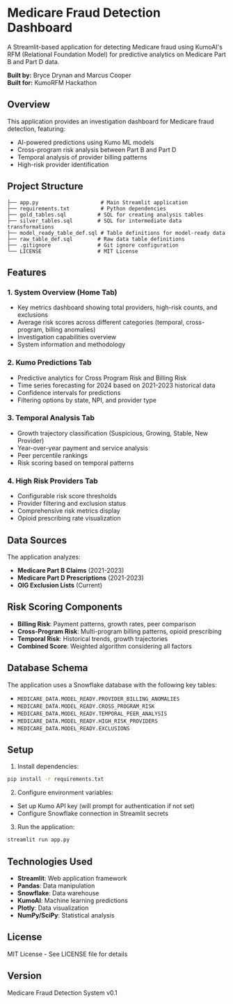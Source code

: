 # Medicare Fraud Detection Dashboard

A Streamlit-based application for detecting Medicare fraud using KumoAI's RFM (Relational Foundation Model) for predictive analytics on Medicare Part B and Part D data.

**Built by:** Bryce Drynan and Marcus Cooper  
**Built for:** KumoRFM Hackathon

## Overview

This application provides an investigation dashboard for Medicare fraud detection, featuring:
- AI-powered predictions using Kumo ML models
- Cross-program risk analysis between Part B and Part D
- Temporal analysis of provider billing patterns
- High-risk provider identification

## Project Structure

```
├── app.py                    # Main Streamlit application
├── requirements.txt          # Python dependencies
├── gold_tables.sql          # SQL for creating analysis tables
├── silver_tables.sql        # SQL for intermediate data transformations
├── model_ready_table_def.sql # Table definitions for model-ready data
├── raw_table_def.sql        # Raw data table definitions
├── .gitignore               # Git ignore configuration
└── LICENSE                  # MIT License
```

## Features

### 1. System Overview (Home Tab)
- Key metrics dashboard showing total providers, high-risk counts, and exclusions
- Average risk scores across different categories (temporal, cross-program, billing anomalies)
- Investigation capabilities overview
- System information and methodology

### 2. Kumo Predictions Tab
- Predictive analytics for Cross Program Risk and Billing Risk
- Time series forecasting for 2024 based on 2021-2023 historical data
- Confidence intervals for predictions
- Filtering options by state, NPI, and provider type

### 3. Temporal Analysis Tab
- Growth trajectory classification (Suspicious, Growing, Stable, New Provider)
- Year-over-year payment and service analysis
- Peer percentile rankings
- Risk scoring based on temporal patterns

### 4. High Risk Providers Tab
- Configurable risk score thresholds
- Provider filtering and exclusion status
- Comprehensive risk metrics display
- Opioid prescribing rate visualization

## Data Sources

The application analyzes:
- **Medicare Part B Claims** (2021-2023)
- **Medicare Part D Prescriptions** (2021-2023)
- **OIG Exclusion Lists** (Current)

## Risk Scoring Components

- **Billing Risk**: Payment patterns, growth rates, peer comparison
- **Cross-Program Risk**: Multi-program billing patterns, opioid prescribing
- **Temporal Risk**: Historical trends, growth trajectories
- **Combined Score**: Weighted algorithm considering all factors

## Database Schema

The application uses a Snowflake database with the following key tables:
- `MEDICARE_DATA.MODEL_READY.PROVIDER_BILLING_ANOMALIES`
- `MEDICARE_DATA.MODEL_READY.CROSS_PROGRAM_RISK`
- `MEDICARE_DATA.MODEL_READY.TEMPORAL_PEER_ANALYSIS`
- `MEDICARE_DATA.MODEL_READY.HIGH_RISK_PROVIDERS`
- `MEDICARE_DATA.MODEL_READY.EXCLUSIONS`

## Setup

1. Install dependencies:
```bash
pip install -r requirements.txt
```

2. Configure environment variables:
- Set up Kumo API key (will prompt for authentication if not set)
- Configure Snowflake connection in Streamlit secrets

3. Run the application:
```bash
streamlit run app.py
```

## Technologies Used

- **Streamlit**: Web application framework
- **Pandas**: Data manipulation
- **Snowflake**: Data warehouse
- **KumoAI**: Machine learning predictions
- **Plotly**: Data visualization
- **NumPy/SciPy**: Statistical analysis

## License

MIT License - See LICENSE file for details

## Version

Medicare Fraud Detection System v0.1
